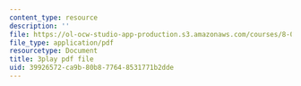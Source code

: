 ```yaml
---
content_type: resource
description: ''
file: https://ol-ocw-studio-app-production.s3.amazonaws.com/courses/8-03sc-physics-iii-vibrations-and-waves-fall-2016/39926572ca9b80b877648531771b2dde_SnNmbVH5DAM.pdf
file_type: application/pdf
resourcetype: Document
title: 3play pdf file
uid: 39926572-ca9b-80b8-7764-8531771b2dde
---
```

